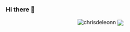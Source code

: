 ### Hi there 👋

<p align="center"> <img src="https://github-readme-stats.vercel.app/api?username=chrisdeleonn&show_icons=true&theme=gotham" alt="chrisdeleonn" />

<a href="https://github.com/chrisdeleonn/github-readme-stats">
  <img align="center" src="https://github-readme-stats.vercel.app/api/top-langs/?username=chrisdeleonn&layout=compact&theme=material-palenight" />
</a>
